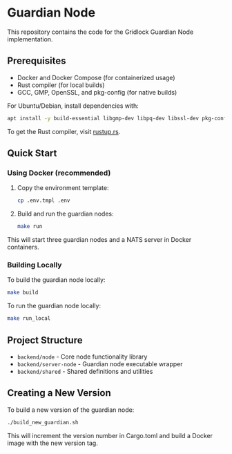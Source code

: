# Guardian Node

This repository contains the code for the Gridlock Guardian Node implementation.

## Prerequisites

- Docker and Docker Compose (for containerized usage)
- Rust compiler (for local builds)
- GCC, GMP, OpenSSL, and pkg-config (for native builds)

For Ubuntu/Debian, install dependencies with:

```bash
apt install -y build-essential libgmp-dev libpq-dev libssl-dev pkg-config
```

To get the Rust compiler, visit [rustup.rs](https://rustup.rs/).

## Quick Start

### Using Docker (recommended)

1. Copy the environment template:

   ```bash
   cp .env.tmpl .env
   ```

2. Build and run the guardian nodes:
   ```bash
   make run
   ```

This will start three guardian nodes and a NATS server in Docker containers.

### Building Locally

To build the guardian node locally:

```bash
make build
```

To run the guardian node locally:

```bash
make run_local
```

## Project Structure

- `backend/node` - Core node functionality library
- `backend/server-node` - Guardian node executable wrapper
- `backend/shared` - Shared definitions and utilities

## Creating a New Version

To build a new version of the guardian node:

```bash
./build_new_guardian.sh
```

This will increment the version number in Cargo.toml and build a Docker image with the new version tag.
